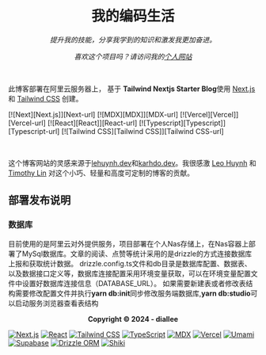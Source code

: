 <h1 align="center">我的编码生活</h1>
<p align="center"><i>提升我的技能，分享我学到的知识和激发我更加奋进。</i></p>

<p align="center"><i>喜欢这个项目吗？请访问我的<a href="https://www.diallee.com">个人网站</a></i></p>
<br>

此博客部署在阿里云服务器上， 基于 **Tailwind Nextjs Starter Blog**使用 [Next.js](https://nextjs.org/) 和 [Tailwind CSS](https://tailwindcss.com/) 创建。

[![Next][Next.js]][Next-url] [![MDX][MDX]][MDX-url] [![Vercel][Vercel]][Vercel-url] [![React][React]][React-url] [![Typescript][Typescript]][Typescript-url] [![Tailwind CSS][Tailwind CSS]][Tailwind CSS-url]

</br>

这个博客网站的灵感来源于[lehuynh.dev](https://github.com/hta218/leohuynh.dev)和[karhdo.dev](https://github.com/Karhdo/karhdo.dev)。我很感激 [Leo Huynh](https://twitter.com/hta218_) 和 [Timothy Lin](https://twitter.com/timlrxx) 对这个小巧、轻量和高度可定制的博客的贡献。

## 部署发布说明

### 数据库

目前使用的是阿里云对外提供服务，项目部署在个人Nas存储上，在Nas容器上部署了MySql数据库。文章的阅读、点赞等统计采用的是drizzle的方式连接数据库上报和获取统计数据。
drizzle.config.ts文件和db目录是数据库配置、数据表、以及数据接口定义等，数据库连接配置采用环境变量获取，可以在环境变量配置文件中设置好数据库连接信息（DATABASE_URL）。
如果需要新建表或者修改表结构需要修改配置文件并执行**yarn db:init**同步修改服务端数据库,**yarn db:studio**可以启动服务浏览器查看表结构

<p align="center"><b>Copyright © 2024 - diallee</b></p>

<!-- MARKDOWN LINKS & IMAGES -->

[![Next.js](https://img.shields.io/badge/next.js-000?logo=next.js&logoColor=white)](https://nextjs.org/)
[![React](https://img.shields.io/badge/react-20232A?logo=react&logoColor=61DAFB)](https://react.dev/)
[![Tailwind CSS](https://img.shields.io/badge/tailwindcss-06B6D4?logo=tailwindcss&logoColor=white)](https://tailwindcss.com/)
[![TypeScript](https://img.shields.io/badge/typescript-3178C6?logo=typescript&logoColor=white)](https://www.typescriptlang.org/)
[![MDX](https://img.shields.io/badge/mdx-1a1a1a?logo=mdx&logoColor=white)](https://mdxjs.com/)
[![Vercel](https://img.shields.io/badge/vercel-000?logo=vercel&logoColor=white)](https://vercel.com/)
[![Umami](https://img.shields.io/badge/umami-262626?logo=umami&logoColor=white)](https://umami.is/)
[![Supabase](https://img.shields.io/badge/supabase-3ECF8E?logo=supabase&logoColor=white)](https://supabase.com/)
[![Drizzle ORM](https://img.shields.io/badge/drizzle%20orm-1a1a1a?logo=drizzle&logoColor=white)](https://orm.drizzle.team/)
[![Shiki](https://img.shields.io/badge/shiki-ff4d6d?logo=shiki&logoColor=white)](https://shiki.matsu.io/)

